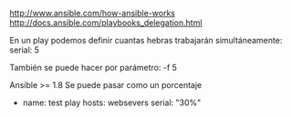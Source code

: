 http://www.ansible.com/how-ansible-works
http://docs.ansible.com/playbooks_delegation.html

En un play podemos definir cuantas hebras trabajarán simultáneamente:
serial: 5

También se puede hacer por parámetro: -f 5

Ansible >= 1.8
Se puede pasar como un porcentaje
- name: test play
  hosts: websevers
  serial: "30%"
